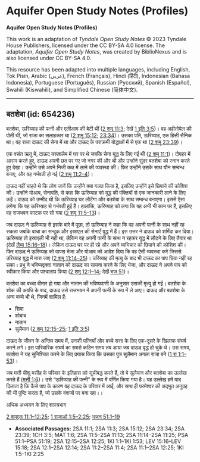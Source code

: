 # Aquifer Open Study Notes (Profiles)

**Aquifer Open Study Notes (Profiles)**

This work is an adaptation of *Tyndale Open Study Notes* © 2023 Tyndale House Publishers, licensed under the CC BY\-SA 4\.0 license. The adaptation, *Aquifer Open Study Notes*, was created by BiblioNexus and is also licensed under CC BY\-SA 4\.0\.

This resource has been adapted into multiple languages, including English, Tok Pisin, Arabic (عربي), French (Français), Hindi (हिंदी), Indonesian (Bahasa Indonesia), Portuguese (Português), Russian (Русский), Spanish (Español), Swahili (Kiswahili), and Simplified Chinese (简体中文).



--------------------------------

## बतशेबा (id: 654236)

बतशेबा, ऊरिय्याह की पत्नी और एलीआम की बेटी थीं ([2 शमू 11:3](https://ref.ly/2Sam11:3); देखें [1 इति 3:5](https://ref.ly/1Chr3:5))। वह अहीतोपेल की पोती थीं, जो राजा का सलाहकार था ([2 शमू 15:12](https://ref.ly/2Sam15:12); [23:34](https://ref.ly/2Sam23:34))। उसका पति, ऊरिय्याह, एक हित्ती सैनिक था। वह राजा दाऊद की सेना में था और दाऊद के पराक्रमी योद्धाओं में से एक था ([2 शमू 23:39](https://ref.ly/2Sam23:39))।

एक वसंत ऋतु में, दाऊद यरूशलेम में घर पर थे जबकि सेना युद्ध के लिए गई थी ([2 शमू 11:1](https://ref.ly/2Sam11:1))। दोपहर में आराम करते हुए, दाऊद अपनी छत पर गए जो नगर की और थी और उन्होंने सुंदर बतशेबा को स्नान करते हुए देखा। उन्होंने उसे अपने निजी कक्ष में लाने की व्यवस्था की। फिर उन्होंने उसके साथ यौन सम्बन्ध बनाए, और वह गर्भवती हो गई ([2 शमू 11:2–4](https://ref.ly/2Sam11:2-2Sam11:4))।

दाऊद नहीं चाहते थे कि लोग जानें कि उन्होंने क्या गलत किया है, इसलिए उन्होंने इसे छिपाने की कोशिश की। उन्होंने योआब, सेनापति, से कहा कि ऊरिय्याह को युद्ध की पंक्तियों से एक जानकारी लाने के लिए कहें। दाऊद को उम्मीद थी कि ऊरिय्याह घर लौटेंगा और बतशेबा के साथ सम्बन्ध बनाएगा। इससे ऐसा लगेगा कि वह ऊरिय्याह से गर्भवती हुई हैं। हालांकि, ऊरिय्याह को लगा कि वह अभी भी काम पर हैं, इसलिए वह राजभवन फाटक पर सो गया ([2 शमू 11:5–13](https://ref.ly/2Sam11:5-2Sam11:13))।

जब दाऊद ने ऊरिय्याह से इसके बारे में पूछा, तो ऊरिय्याह ने कहा कि वह अपनी पत्नी के साथ नहीं रह सकता जबकि वाचा का सन्दूक और इस्राएल की सेनाएँ युद्ध में हैं। इस उत्तर ने दाऊद को शर्मिंदा कर दिया। ऊरिय्याह तो इस्राएली भी नही था, लेकिन वह अपनी पत्नी के साथ न रहकर युद्ध में लौटने के लिए तैयार था (देखें [लैव्य 15:16–18](https://ref.ly/Lev15:16-Lev15:18))। लेकिन दाऊद घर पर ही रहे और अपने व्यभिचार को छिपाने की कोशिश की। फिर दाऊद ने ऊरिय्याह को वापस भेजा और योआब को आदेश दिया कि वह ऐसी व्यवस्था करे जिससे उरिय्याह युद्ध में मारा जाए ([2 शमू 11:14–25](https://ref.ly/2Sam11:14-2Sam11:25))। उरिय्याह की मृत्यु के बाद भी दाऊद का पाप छिपा नहीं रह सका। प्रभु ने भविष्यद्वक्ता नातान को दाऊद का सामना करने के लिए भेजा, और दाऊद ने अपने पाप को स्वीकार किया और पश्चाताप किया ([2 शमू 12:1–14](https://ref.ly/2Sam12:1-2Sam12:14); देखें [भज 51](https://ref.ly/Ps51:1-Ps51:19))।

बतशेबा का बच्चा बीमार हो गया और नातान की भविष्यवाणी के अनुसार उसकी मृत्यु हो गई। बतशेबा के शोक की अवधि के बाद, दाऊद उसे राजभवन में अपनी पत्नी के रूप में ले आए। दाऊद और बतशेबा के अन्य बच्चे भी थे, जिनमें शामिल हैं:

* शिमा
* शोबाब
* नातान
* सुलैमान ([2 शमू 12:15–25](https://ref.ly/2Sam12:15-2Sam12:25); [1 इति 3:5](https://ref.ly/1Chr3:5))

दाऊद के जीवन के अन्तिम समय में, उनकी पत्नियाँ और बच्चे सत्ता के लिए एक\-दूसरे के खिलाफ संघर्ष करने लगे। इस पारिवारिक संघर्ष का सबसे कठिन समय तब आया जब दाऊद वृद्ध हो चुके थे। उस समय, बतशेबा ने यह सुनिश्चित करने के लिए प्रयास किया कि उसका पुत्र सुलैमान अगला राजा बने ([1 रा 1:1–53](https://ref.ly/1Kgs1:1-1Kgs1:53))।

जब मत्ती यीशु मसीह के परिवार के इतिहास को सूचीबद्ध करते हैं, तो वे सुलैमान और बतशेबा का उल्लेख करते हैं ([मत्ती 1:6](https://ref.ly/Matt1:6))। उसे “ऊरिय्याह की पत्नी” के रूप में वर्णित किया गया है। यह उल्लेख हमें याद दिलाता है कि कैसे पाप के कारण वह दाऊद के परिवार में आईं, और साथ ही परमेश्वर की अद्भुत अनुग्रह की भी पुष्टि करता है, जो उसके वंशजों पर बना रहा।।

अधिक अध्ययन के लिए शास्त्रभाग

[2 शमूएल 11:1–12:25](https://ref.ly/2Sam11:1-2Sam12:25); [1 राजाओं 1:5–2:25](https://ref.ly/1Kgs1:5-1Kgs2:25); [भजन 51:1–19](https://ref.ly/Ps51:1-Ps51:19)

* **Associated Passages:** 2SA 11:1; 2SA 11:3; 2SA 15:12; 2SA 23:34; 2SA 23:39; 1CH 3:5; MAT 1:6; 2SA 11:5–2SA 11:13; 2SA 11:14–2SA 11:25; PSA 51:1–PSA 51:19; 2SA 12:15–2SA 12:25; 1KI 1:1–1KI 1:53; LEV 15:16–LEV 15:18; 2SA 12:1–2SA 12:14; 2SA 11:2–2SA 11:4; 2SA 11:1–2SA 12:25; 1KI 1:5–1KI 2:25

